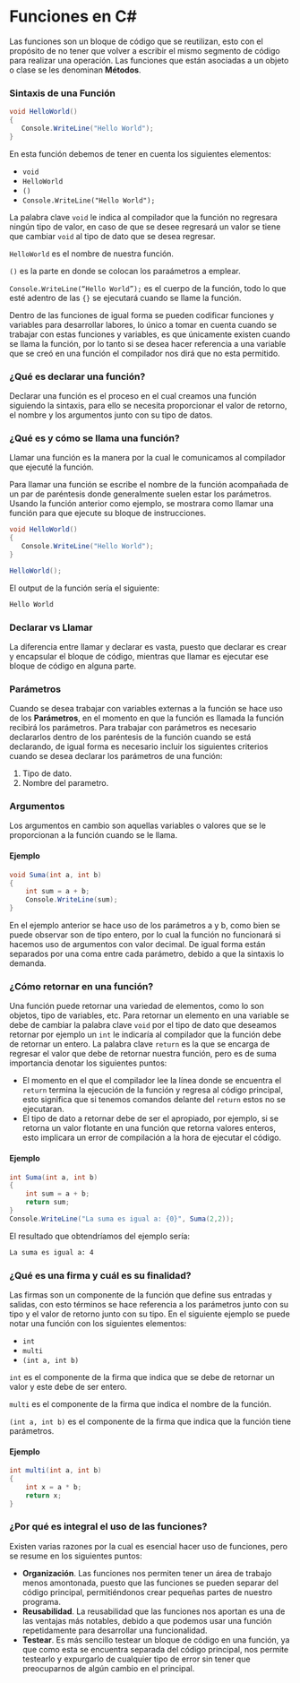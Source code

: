 <!------Titulo------>
# **Funciones en C#**
Las funciones son un bloque de código que se reutilizan, esto con el propósito de no tener que volver a escribir el mismo segmento de código para realizar una operación. Las funciones que están asociadas a un objeto o clase se les denominan **Métodos**.

### Sintaxis de una Función
```csharp
void HelloWorld()
{
   Console.WriteLine("Hello World"); 
}
```
En esta función debemos de tener en cuenta los siguientes elementos:

* `void`
* `HelloWorld`
* `()`
*  `Console.WriteLine("Hello World");`

La palabra clave `void` le indica al compilador que la función no regresara ningún tipo de valor, en caso de que se desee regresará un valor se tiene que cambiar `void` al tipo de dato que se desea regresar.

 `HelloWorld` es el nombre de nuestra función.

 `()` es la parte en donde se colocan los paraámetros a emplear. 

 `Console.WriteLine(“Hello World”);` es el cuerpo de la función, todo lo que esté adentro de las `{}` se ejecutará cuando se llame la función.

 Dentro de las funciones de igual forma se pueden codificar funciones y variables para desarrollar labores, lo único a tomar en cuenta cuando se trabajar con estas funciones y variables, es que únicamente existen cuando se llama la función, por lo tanto si se desea hacer referencia a una variable que se creó en una función el compilador nos dirá que no esta permitido.

### ¿Qué es declarar una función?
Declarar una función es el proceso en el cual creamos una función siguiendo la sintaxis, para ello se necesita proporcionar el valor de retorno, el nombre y los argumentos junto con su tipo de datos.

### ¿Qué es y cómo se llama una función?
Llamar una función es la manera por la cual le comunicamos al compilador que ejecuté la función.

Para llamar una función se escribe el nombre de la función acompañada de un par de paréntesis donde generalmente suelen estar los parámetros. Usando la función anterior como ejemplo, se mostrara como llamar una función para que ejecute su bloque de instrucciones.

```csharp
void HelloWorld()
{
   Console.WriteLine("Hello World"); 
}

HelloWorld();
```
El output de la función sería el siguiente:
```bash
Hello World
```

### Declarar vs Llamar
La diferencia entre llamar y declarar es vasta, puesto que declarar es crear y encapsular el bloque de código, mientras que llamar es ejecutar ese bloque de código en alguna parte.

### Parámetros 
Cuando se desea trabajar con variables externas a la función se hace uso de los **Parámetros**, en el momento en que la función es llamada la función recibirá los parámetros. Para trabajar con parámetros es necesario declararlos dentro de los paréntesis de la función cuando se está declarando, de igual forma es necesario incluir los siguientes criterios cuando se desea declarar los parámetros de una función:

1. Tipo de dato.
2. Nombre del parametro.

### Argumentos
Los argumentos en cambio son aquellas variables o valores que se le proporcionan a la función cuando se le llama.

#### Ejemplo
```csharp
void Suma(int a, int b)
{
    int sum = a + b;
    Console.WriteLine(sum);
}
```
En el ejemplo anterior se hace uso de los parámetros a y b, como bien se puede observar son de tipo entero, por lo cual la función no funcionará si hacemos uso de argumentos con valor decimal. De igual forma están separados por una coma entre cada parámetro, debido a que la sintaxis lo demanda.

### ¿Cómo retornar en una función?
Una función puede retornar una variedad de elementos, como lo son objetos, tipo de variables, etc. Para retornar un elemento en una variable se debe de cambiar la palabra clave `void` por el tipo de dato que deseamos retornar por ejemplo un `int` le indicaría al compilador que la función debe de retornar un entero. La palabra clave `return` es la que se encarga de regresar el valor que debe de retornar nuestra función, pero es de suma importancia denotar los siguientes puntos:

* El momento en el que el compilador lee la línea donde se encuentra el `return` termina la ejecución de la función y regresa al código principal, esto significa que si tenemos comandos delante del `return` estos no se ejecutaran.
* El tipo de dato a retornar debe de ser el apropiado, por ejemplo, si se retorna un valor flotante en una función que retorna valores enteros, esto implicara un error de compilación a la hora de ejecutar el código.


#### Ejemplo
```csharp
int Suma(int a, int b)
{
    int sum = a + b;
    return sum;
}
Console.WriteLine("La suma es igual a: {0}", Suma(2,2));
```
El resultado que obtendríamos del ejemplo sería: 
```bash
La suma es igual a: 4
``` 

### ¿Qué es una firma y cuál es su finalidad?
Las firmas son un componente de la función que define sus entradas y salidas, con esto términos se hace referencia a los parámetros junto con su tipo y el valor de retorno junto con su tipo. En el siguiente ejemplo se puede notar una función con los siguientes elementos:
* `int`
* `multi`
* `(int a, int b)`

`int` es el componente de la firma que indica que se debe de retornar un valor y este debe de ser entero.

`multi` es el componente de la firma que indica el nombre de la función.

`(int a, int b)` es el componente de la firma que indica que la función tiene parámetros.


#### Ejemplo
```csharp
int multi(int a, int b)
{
    int x = a * b;
    return x;
}
```

### ¿Por qué es integral el uso de las funciones?
Existen varias razones por la cual es esencial hacer uso de funciones, pero se resume en los siguientes puntos:
* **Organización**. Las funciones nos permiten tener un área de trabajo menos amontonada, puesto que las funciones se pueden separar del código principal, permitiéndonos crear pequeñas partes de nuestro programa.
* **Reusabilidad**. La reusabilidad que las funciones nos aportan es una de las ventajas más notables, debido a que podemos usar una función repetidamente para desarrollar una funcionalidad.
* **Testear**. Es más sencillo testear un bloque de código en una función, ya que como esta se encuentra separada del código principal, nos permite testearlo y expurgarlo de cualquier tipo de error sin tener que preocuparnos de algún cambio en el principal.